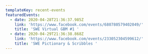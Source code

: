 ```yaml
---
templateKey: recent-events
featuredEvents:
  - date: 2020-04-28T21:36:37.985Z
    link: 'https://www.facebook.com/events/680780579402049/'
    title: 'SWE Virtual GBM #1 '
  - date: 2020-04-29T21:36:38.868Z
    link: 'https://www.facebook.com/events/233052304599612/'
    title: 'SWE Pictionary & Scribbles '
---
```


